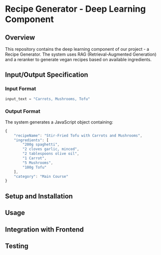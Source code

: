 # Recipe Generator - Deep Learning Component

## Overview
This repository contains the deep learning component of our project - a Recipe Generator. The system uses RAG (Retrieval-Augmented Generation) and a reranker to generate vegan recipes based on available ingredients.


## Input/Output Specification

### Input Format
```python
input_text = "Carrots, Mushrooms, Tofu"
```

### Output Format
The system generates a JavaScript object containing:
```javascript
{
    "recipeName": "Stir-Fried Tofu with Carrots and Mushrooms",
    "ingredients": [
        "200g spaghetti",
        "2 cloves garlic, minced",
        "2 tablespoons olive oil",
        "1 Carrot", 
        "5 Mushrooms", 
        "100g Tofu"
    ],
    "category": "Main Course"
}
```

        
   
## Setup and Installation

## Usage

## Integration with Frontend

## Testing
